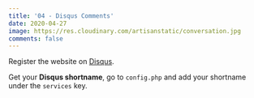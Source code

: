 ```yaml
---
title: '04 - Disqus Comments'
date: 2020-04-27
image: https://res.cloudinary.com/artisanstatic/conversation.jpg
comments: false
---
```

Register the website on [Disqus](https://disqus.com/profile/signup).

Get your **Disqus shortname**, go to `config.php` and add your shortname under the `services` key.
